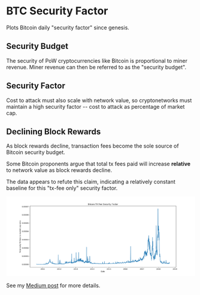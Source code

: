 # BTC Security Factor

Plots Bitcoin daily "security factor" since genesis.

## Security Budget
The security of PoW cryptocurrencies like Bitcoin is proportional to miner revenue.
Miner revenue can then be referred to as the "security budget".

## Security Factor
Cost to attack must also scale with network value, so cryptonetworks must maintain a high security factor -- cost to attack as percentage of market cap.

## Declining Block Rewards
As block rewards decline, transaction fees become the sole source of Bitcoin security budget.

Some Bitcoin proponents argue that total tx fees paid will increase **relative** to network value as block rewards decline.

The data appears to refute this claim, indicating a relatively constant baseline for this "tx-fee only" security factor.

![](./Figure_1.png)

See my [Medium post](https://medium.com/coinmonks/bitcoin-security-a-negative-exponential-95e78b6b575) for more details.

